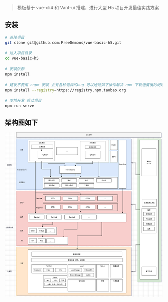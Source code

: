 >  模板基于 vue-cli4 和 Vant-ui 搭建，进行大型 H5 项目开发最佳实践方案

## 安装

```sh
# 克隆项目
git clone git@github.com:FreeDemons/vue-basic-h5.git

# 进入项目目录
cd vue-basic-h5

# 安装依赖
npm install

# 建议不要用 cnpm 安装 会有各种诡异的bug 可以通过如下操作解决 npm 下载速度慢的问题
npm install --registry=https://registry.npm.taobao.org

# 本地开发 启动项目
npm run serve
```
## 架构图如下
<img src="./doc/h5-arch.png" style="zoom: 67%;" />


